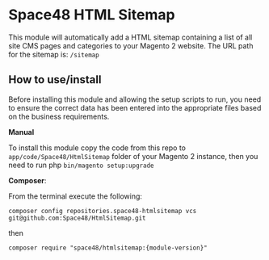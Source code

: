 # Space48 HTML Sitemap

This module will automatically add a HTML sitemap containing a list of all site CMS pages and categories to your Magento 2 website. The URL path for the sitemap is: `/sitemap`


## How to use/install

Before installing this module and allowing the setup scripts to run, you need to ensure the correct data has been entered into the appropriate files based on the business requirements.

**Manual**

To install this module copy the code from this repo to `app/code/Space48/HtmlSitemap` folder of your Magento 2 instance, then you need to run php `bin/magento setup:upgrade`

**Composer**:

From the terminal execute the following:

`composer config repositories.space48-htmlsitemap vcs git@github.com:Space48/HtmlSitemap.git`

then

`composer require "space48/htmlsitemap:{module-version}"`
